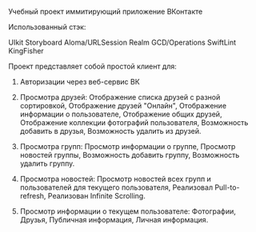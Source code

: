 Учебный проект иммитирующий приложение ВКонтакте

Использованный стэк:

UIkit
Storyboard
Aloma/URLSession
Realm
GCD/Operations
SwiftLint
KingFisher

Проект представляет собой простой клиент для:

1. Авторизации через веб-сервис ВК

2. Просмотра друзей:
    Отображение списка друзей с разной сортировкой,
    Отображение друзей "Онлайн",
    Отображение информации о пользователе,
    Отображение общих друзей,
    Отображение коллекции фотографий пользователя,
    Возможность добавить в друзья,
    Возможность удалить из друзей.

3. Просмотра групп:
    Просмотр информации о группе,
    Просмотр новостей группы,
    Возможность добавить группу,
    Возможность удалить группу.
    
4. Просмотра новостей:
    Просмотр новостей всех групп и пользователей для текущего пользователя,
    Реализовал Pull-to-refresh,
    Реализован Infinite Scrolling.

5. Просмотр информации о текущем пользователе:
    Фотографии,
    Друзья,
    Публичная информация,
    Личная информация.
